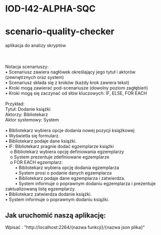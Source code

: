 # IOD-I42-ALPHA-SQC
# scenario-quality-checker
aplikacja do analizy skryptów<br /><br />
<br /><br />
Notacja scenariuszy:<br />
• Scenariusz zawiera nagłówek określający jego tytuł i aktorów (zewnętrznych oraz system)<br />
• Scenariusz składa się z kroków (każdy krok zawiera tekst)<br />
• Kroki mogą zawierać pod-scenariusze (dowolny poziom zagłębień)<br />
• Kroki mogą się zaczynać od słów kluczowych: IF, ELSE, FOR EACH<br />
<br />
Przykład:<br />
Tytuł: Dodanie książki<br />
Aktorzy:  Bibliotekarz<br />
Aktor systemowy: System<br />
<br />
• Bibliotekarz wybiera opcje dodania nowej pozycji książkowej<br />
• Wyświetla się formularz.<br />
• Bibliotekarz podaje dane książki.<br />
• IF: Bibliotekarz pragnie dodać egzemplarze książki<br />
&nbsp; &nbsp; o Bibliotekarz wybiera opcję definiowania egzemplarzy<br />
&nbsp; &nbsp; o System prezentuje zdefiniowane egzemplarze<br />
&nbsp; &nbsp; o FOR EACH egzemplarz:<br />
&nbsp; &nbsp; &nbsp; &nbsp; • Bibliotekarz wybiera opcję dodania egzemplarza<br />
&nbsp; &nbsp; &nbsp; &nbsp; • System prosi o podanie danych egzemplarza<br />
&nbsp; &nbsp; &nbsp; &nbsp; • Bibliotekarz podaje dane egzemplarza i zatwierdza.<br />
&nbsp; &nbsp; &nbsp; &nbsp; • System informuje o poprawnym dodaniu egzemplarza i prezentuje zaktualizowaną listę egzemplarzy.<br />
• Bibliotekarz zatwierdza dodanie książki.<br />
• System informuje o poprawnym dodaniu książki.

## Jak uruchomić naszą aplikację:
Wpisać : "http://localhost:2264/{nazwa funkcji}/{nazwa json plika}"
